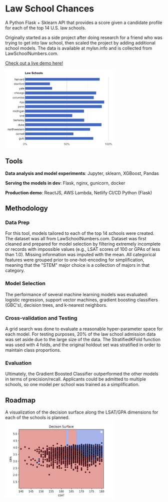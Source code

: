 # Law School Chances

A Python Flask + Sklearn API that provides a score given a candidate profile for each of the top 14 U.S. law schools.

Originally started as a side project after doing research for a friend who was trying to get into law school, then scaled the project by adding additional school models. The data is available at mylsn.info and is collected from LawSchoolNumbers.com.

[Check out a live demo here!](https://schoolpredict.com)

<a href="#"><img src="results.png" height="250" width="350" align="center"></a>


## Tools
**Data analysis and model experiments**: Jupyter, sklearn, XGBoost, Pandas

**Serving the models in dev**: Flask, nginx, gunicorn, docker

**Production demo**: ReactJS, AWS Lambda, Netlify CI/CD Python (Flask)


## Methodology
### Data Prep
For this tool, models tailored to each of the top 14 schools were created. The dataset was all from LawSchoolNumbers.com. 
Dataset was first cleaned and prepared for model selection by filtering extremely incomplete or records with impossible values (e.g., LSAT scores of 100 or GPAs of less than 1.0). Missing information was imputed with the mean. All categorical features were grouped prior to one-hot-encoding for simplification, meaning that the "STEM" major choice is a collection of majors in that category.

### Model Selection
The performance of several machine learning models was evaluated: logistic regression, 
support vector machines, gradient boosting classifiers (GBC's), decision trees, and k-nearest neighbors.

### Cross-validation and Testing

A grid search was done to evaluate a reasonable hyper-parameter space for each model. For testing purposes,
20% of the law school admission data was set aside due to the large size of the data. The StratifiedKFold function was used with 4 folds, and the original holdout set was stratified in order to maintain class proportions.

### Evaluation
Ultimately, the Gradient Boosted Classifier outperformed the other models in terms of precision/recall. 
Applicants could be admitted to multiple schools, so one model per school was trained as a simplification.

## Roadmap

A visualization of the decision surface along the LSAT/GPA dimensions for each of the schools is planned. 
<a href="#"><img src="decision_surface.png" height="250" width="350" align="center"></a>
